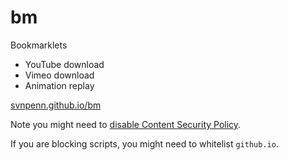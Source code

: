 bm
==

Bookmarklets

* YouTube download
* Vimeo download
* Animation replay

[svnpenn.github.io/bm][1]

Note you might need to [disable Content Security Policy][2].

If you are blocking scripts, you might need to whitelist `github.io`.

[1]:
http://svnpenn.github.io/bm
[2]:
http://stackoverflow.com/q/27323631/override-content-security-policy-wh#27324485
